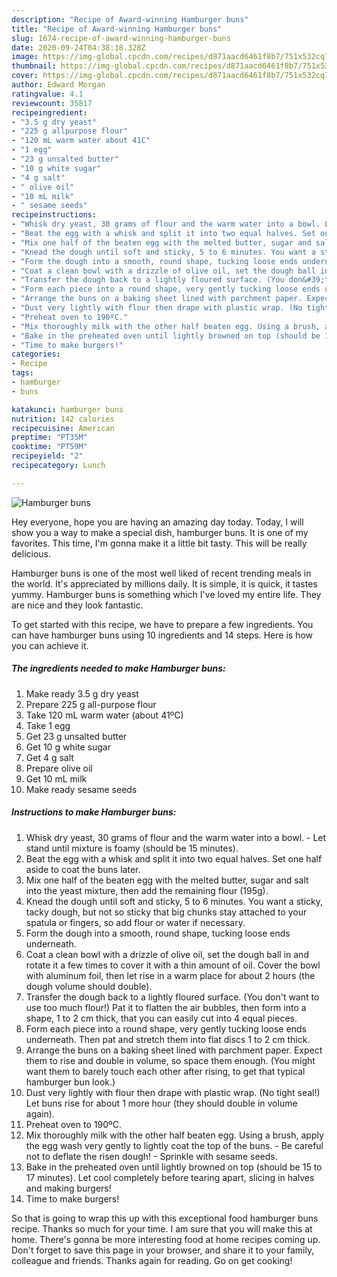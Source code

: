 ```yaml
---
description: "Recipe of Award-winning Hamburger buns"
title: "Recipe of Award-winning Hamburger buns"
slug: 1674-recipe-of-award-winning-hamburger-buns
date: 2020-09-24T04:38:18.328Z
image: https://img-global.cpcdn.com/recipes/d871aacd6461f8b7/751x532cq70/hamburger-buns-recipe-main-photo.jpg
thumbnail: https://img-global.cpcdn.com/recipes/d871aacd6461f8b7/751x532cq70/hamburger-buns-recipe-main-photo.jpg
cover: https://img-global.cpcdn.com/recipes/d871aacd6461f8b7/751x532cq70/hamburger-buns-recipe-main-photo.jpg
author: Edward Morgan
ratingvalue: 4.1
reviewcount: 35817
recipeingredient:
- "3.5 g dry yeast"
- "225 g allpurpose flour"
- "120 mL warm water about 41C"
- "1 egg"
- "23 g unsalted butter"
- "10 g white sugar"
- "4 g salt"
- " olive oil"
- "10 mL milk"
- " sesame seeds"
recipeinstructions:
- "Whisk dry yeast, 30 grams of flour and the warm water into a bowl. Let stand until mixture is foamy (should be 15 minutes)."
- "Beat the egg with a whisk and split it into two equal halves. Set one half aside to coat the buns later."
- "Mix one half of the beaten egg with the melted butter, sugar and salt into the yeast mixture, then add the remaining flour (195g)."
- "Knead the dough until soft and sticky, 5 to 6 minutes. You want a sticky, tacky dough, but not so sticky that big chunks stay attached to your spatula or fingers, so add flour or water if necessary."
- "Form the dough into a smooth, round shape, tucking loose ends underneath."
- "Coat a clean bowl with a drizzle of olive oil, set the dough ball in and rotate it a few times to cover it with a thin amount of oil. Cover the bowl with aluminum foil, then let rise in a warm place for about 2 hours (the dough volume should double)."
- "Transfer the dough back to a lightly floured surface. (You don&#39;t want to use too much flour!) Pat it to flatten the air bubbles, then form into a shape, 1 to 2 cm thick, that you can easily cut into 4 equal pieces."
- "Form each piece into a round shape, very gently tucking loose ends underneath. Then pat and stretch them into flat discs 1 to 2 cm thick."
- "Arrange the buns on a baking sheet lined with parchment paper. Expect them to rise and double in volume, so space them enough. (You might want them to barely touch each other after rising, to get that typical hamburger bun look.)"
- "Dust very lightly with flour then drape with plastic wrap. (No tight seal!) Let buns rise for about 1 more hour (they should double in volume again)."
- "Preheat oven to 190ºC."
- "Mix thoroughly milk with the other half beaten egg. Using a brush, apply the egg wash very gently to lightly coat the top of the buns. Be careful not to deflate the risen dough! Sprinkle with sesame seeds."
- "Bake in the preheated oven until lightly browned on top (should be 15 to 17 minutes). Let cool completely before tearing apart, slicing in halves and making burgers!"
- "Time to make burgers!"
categories:
- Recipe
tags:
- hamburger
- buns

katakunci: hamburger buns 
nutrition: 142 calories
recipecuisine: American
preptime: "PT35M"
cooktime: "PT59M"
recipeyield: "2"
recipecategory: Lunch

---
```



![Hamburger buns](https://img-global.cpcdn.com/recipes/d871aacd6461f8b7/751x532cq70/hamburger-buns-recipe-main-photo.jpg)

Hey everyone, hope you are having an amazing day today. Today, I will show you a way to make a special dish, hamburger buns. It is one of my favorites. This time, I'm gonna make it a little bit tasty. This will be really delicious.

Hamburger buns is one of the most well liked of recent trending meals in the world. It's appreciated by millions daily. It is simple, it is quick, it tastes yummy. Hamburger buns is something which I've loved my entire life. They are nice and they look fantastic.




To get started with this recipe, we have to prepare a few ingredients. You can have hamburger buns using 10 ingredients and 14 steps. Here is how you can achieve it.

<!--inarticleads1-->

##### The ingredients needed to make Hamburger buns:

1. Make ready 3.5 g dry yeast
1. Prepare 225 g all-purpose flour
1. Take 120 mL warm water (about 41ºC)
1. Take 1 egg
1. Get 23 g unsalted butter
1. Get 10 g white sugar
1. Get 4 g salt
1. Prepare  olive oil
1. Get 10 mL milk
1. Make ready  sesame seeds




<!--inarticleads2-->

##### Instructions to make Hamburger buns:

1. Whisk dry yeast, 30 grams of flour and the warm water into a bowl. - Let stand until mixture is foamy (should be 15 minutes).
1. Beat the egg with a whisk and split it into two equal halves. Set one half aside to coat the buns later.
1. Mix one half of the beaten egg with the melted butter, sugar and salt into the yeast mixture, then add the remaining flour (195g).
1. Knead the dough until soft and sticky, 5 to 6 minutes. You want a sticky, tacky dough, but not so sticky that big chunks stay attached to your spatula or fingers, so add flour or water if necessary.
1. Form the dough into a smooth, round shape, tucking loose ends underneath.
1. Coat a clean bowl with a drizzle of olive oil, set the dough ball in and rotate it a few times to cover it with a thin amount of oil. Cover the bowl with aluminum foil, then let rise in a warm place for about 2 hours (the dough volume should double).
1. Transfer the dough back to a lightly floured surface. (You don&#39;t want to use too much flour!) Pat it to flatten the air bubbles, then form into a shape, 1 to 2 cm thick, that you can easily cut into 4 equal pieces.
1. Form each piece into a round shape, very gently tucking loose ends underneath. Then pat and stretch them into flat discs 1 to 2 cm thick.
1. Arrange the buns on a baking sheet lined with parchment paper. Expect them to rise and double in volume, so space them enough. (You might want them to barely touch each other after rising, to get that typical hamburger bun look.)
1. Dust very lightly with flour then drape with plastic wrap. (No tight seal!) Let buns rise for about 1 more hour (they should double in volume again).
1. Preheat oven to 190ºC.
1. Mix thoroughly milk with the other half beaten egg. Using a brush, apply the egg wash very gently to lightly coat the top of the buns. - Be careful not to deflate the risen dough! - Sprinkle with sesame seeds.
1. Bake in the preheated oven until lightly browned on top (should be 15 to 17 minutes). Let cool completely before tearing apart, slicing in halves and making burgers!
1. Time to make burgers!




So that is going to wrap this up with this exceptional food hamburger buns recipe. Thanks so much for your time. I am sure that you will make this at home. There's gonna be more interesting food at home recipes coming up. Don't forget to save this page in your browser, and share it to your family, colleague and friends. Thanks again for reading. Go on get cooking!
